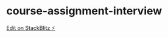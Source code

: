 # course-assignment-interview

[Edit on StackBlitz ⚡️](https://stackblitz.com/edit/stackblitz-starters-yyjpvo)